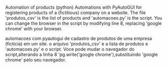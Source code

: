 Automation of products (python)
Automations with PyAutoGUI for registering products of a (fictitious) company on a website. The file 'produtos_csv' is the list of products and 'automacoes.py' is the script. You can change the browser in the script by modifying line 8, replacing 'google chrome' with your browser.

automacoes com pyautogui de cadastro de produtos de uma empresa (ficticia) em um site. o arquivo 'produtos_csv' e a lista de produtos e 'automacoes.py' e o script. Voce pode mudar o navegador do script,alterando a linha 8 'pg.write('google chrome'),substituindo 'google chrome' pelo seu navegador.


